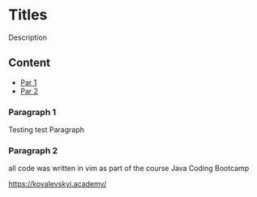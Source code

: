# Titles
Description

## Content
- [Par 1](#paragraph-1)
- [Par 2](#paragraph-2)

### Paragraph 1

Testing test Paragraph

### Paragraph 2

all code was written in vim as part of the course  Java Coding Bootcamp

https://kovalevskyi.academy/
